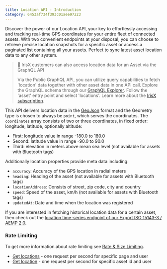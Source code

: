 ```yaml
---
title: Location API - Introduction
category: 6453af734f393c01aee97223
---
```

Discover the power of our Location API, your key to effortlessly accessing and tracking real-time GPS coordinates for your entire fleet of connected assets. 
With two convenient endpoints at your disposal, you can choose to retrieve precise location snapshots for a specific asset or access a paginated list containing all your assets.
Perfect to sync latest asset location data to any other system.

> 📘 IrisX customers can also access location data for an Asset via the GraphQL API
> 
> Via the Public GraphQL API, you can utilize query capabilities to fetch 'location' data together with other asset data in one API call. Explore the GraphQL schema through our [GraphQL Explorer](https://apps.iris.trackunit.com/graphql-public-viewer/). Follow the 'asset' entry point and select 'locations'. Learn more about the [IrisX subscription](https://developers.trackunit.com/docs/irisx-overview).

This API delivers location data in the [GeoJson](https://geojson.org/) format and the Geometry type is chosen to always be `point`, which serves the coordinates. 
The `coordinates` array consists of two or three coordinates, in fixed order: longitude, latitude, optionally altitude:
- First: longitude value in range -180.0 to 180.0
- Second: latitude value in range -90.0 to 90.0
- Third: elevation in meters above mean sea level (not available for assets with Bluetooth tags)

Additionally location properties provide meta data including:
- `accuracy`: Accuracy of the GPS location in radial meters
- `heading`: Heading of the asset (not available for assets with Bluetooth tags)
- `locationAddress`: Consists of street, zip code, city and country
- `speed`: Speed of the asset, km/h (not available for assets with Bluetooth tags)
- `updatedAt`: Date and time when the location was registered

If you are interested in fetching historical location data for a certain asset, then check out the [location time-series endpoint of our Export ISO 15143-3 / AEMP 2.0](https://developers.trackunit.com/reference/getlocationtimeseries).

### Rate Limiting
To get more information about rate limiting see [Rate & Size Limiting](https://developers.trackunit.com/reference/rate-limit).
* [Get locations](https://developers.trackunit.com/reference/getlocations) - one request per second for specific page and user
* [Get location](https://developers.trackunit.com/reference/getlocation) - one request per second for specific asset id and user
